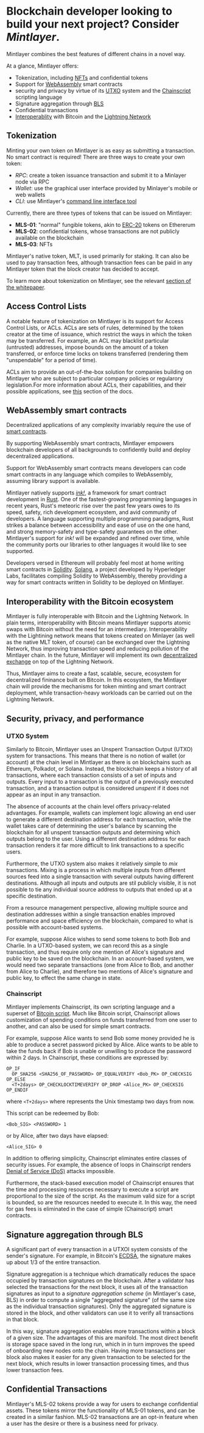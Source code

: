 #  Blockchain developer looking to build your next project? Consider *Mintlayer*. #

Mintlayer combines the best features of different chains in a novel way.

At a glance, Mintlayer offers:

- Tokenization, including [NFTs](https://en.wikipedia.org/wiki/Non-fungible_token) and confidential tokens
- Support for [WebAssembly](https://webassembly.org/) smart contracts
- security and privacy by virtue of its [UTXO](https://en.bitcoin.it/wiki/Transaction) system and the [Chainscript](https://docs.mintlayer.org/whitepaper/4-decentralized-finance-defi) scripting language
- Signature aggregation through [BLS](https://crypto.stanford.edu/~dabo/pubs/papers/aggreg.pdf)
- Confidential transactions
- [Interoperablity](https://en.bitcoinwiki.org/wiki/Atomic_Swap) with Bitcoin and the [Lightning Network](https://lightning.network/)

## Tokenization

Minting your own token on Mintlayer is as easy as submitting a transaction. No smart contract is required!
There are three ways to create your own token:
- _RPC_:  create a token issuance transaction and submit it to a Minlayer node via RPC
- _Wallet_: use the graphical user interface provided by Minlayer's mobile or web wallets
- _CLI_: use Mintlayer's [command line interface tool](https://en.wikipedia.org/wiki/Command-line_interface)

Currently, there are three types of tokens that can be issued on Mintlayer:
- **MLS-01**: "normal" fungible tokens, akin to [ERC-20](https://erc20.tech/) tokens on Ethererum
- **MLS-02**: confidential tokens, whose transactions are not publicly available on the blockchain
- **MLS-03**: NFTs

Mintlayer's native token, MLT, is used primarily for staking. It can also be used to pay transaction fees, although transaction fees can be paid in any Mintlayer token that the block creator has decided to accept.

To learn more about tokenization on Mintlayer, see the relevant [section of the whitepaper](https://docs.mintlayer.org/whitepaper/3-tokenization-standard).

## Access Control Lists

A notable feature of tokenization on Mintlayer is its support for Access Control Lists, or ACLs. ACLs are sets of rules, determined by the token creator at the time of issuance, which restrict the ways in which the token may be transferred. For example, an ACL may blacklist particular (untrusted) addresses, impose bounds on the amount of a token transferred, or enforce time locks on tokens transferred (rendering them "unspendable" for a period of time).

ACLs aim to provide an out-of-the-box solution for companies building on Mintlayer who are subject to particular company policies or regularory legislation.For more information about ACLs, their capabilities, and their possible applications, see [this](https://docs.mintlayer.org/whitepaper/4-decentralized-finance-defi#4.3.-acl-rules-for-securities) section of the docs.

## WebAssembly smart contracts

Decentralized applications of any complexity invariably require the use of [smart contracts](https://en.wikipedia.org/wiki/Smart_contract).

By supporting WebAssembly smart contracts, Mintlayer empowers blockchain developers of all backgrounds to confidently build and deploy decentralized applications.

Support for WebAssembly smart contracts means developers can code smart contracts in any language which compiles to WebAssembly, assuming library support is available.

Mintlayer natively supports [*ink!*](https://github.com/paritytech/ink), a framework for smart contract development in [Rust](https://www.rust-lang.org/). One of the fastest-growing programming languages in recent years, Rust's meteoric rise over the past few years owes to its speed, safety, rich development ecosystem, and avid community of developers. A language supporting multiple programming paradigms, Rust strikes a balance between accessibility and ease of use on the one hand, and strong memory-safety and type-safety guarantees on the other. Mintlayer's support for *ink!* will be expanded and refined over time, while the community ports our libraries to other languages it would like to see supported.

Developers versed in Ethereum will probably feel most at home writing smart contracts in [Solidity](https://soliditylang.org/). [Solang](https://github.com/hyperledger-labs/solang), a project developed by Hyperledger Labs, facilitates compiling Solidity to WebAssembly, thereby providing a way for smart contracts written in Solidity to be deployed on Mintlayer.

## Interoperability with the Bitcoin ecosystem

Mintlayer is fully interoperable with Bitcoin and the Lightning Network. In plain terms, interoperability with Bitcoin means Mintlayer supports atomic swaps with Bitcoin without the need for an intermediary. Interoperability with the Lightining network means that tokens created on Minlayer (as well as the native MLT token, of course) can be exchanged over the Lightning Network, thus improving transaction speed and reducing pollution of the Mintlayer chain. In the future, Mintlayer will implement its own [decentralized exchange](https://docs.mintlayer.org/whitepaper/5-decentralized-exchange-dex) on top of the Lightning Network.

Thus, Mintlayer aims to create a fast, scalable, secure, ecosystem for decentralized fininance built on Bitcoin. In this ecosystem, the Mintlayer chain will provide the mechanisms for token minting and smart contract deployment, while transaction-heavy workloads can be carried out on the Lightning Network.

## Security, privacy, and performance

### UTXO System 

Similarly to Bitcoin, Mintlayer uses an Unspent Transaction Output (UTXO) system for transactions. This means that there is no notion of wallet (or account) at the chain level in Mintlayer as there is on blockchains such as Ethereum, Polkadot, or Solana. Instead, the blockchain keeps a history of all transactions, where each transaction consists of a set of inputs and outputs. Every input to a transaction is the output of a previously executed transaction, and a transaction output is considered _unspent_ if it does not appear as an input in any transaction.

The absence of accounts at the chain level offers privacy-related advantages. For example, wallets can implement logic allowing an end user to generate a different destination address for each transaction, while the wallet takes care of determining the user's balance by scanning the blockchain for all unspent transaction outputs and determining which outputs belong to the user. Using a different destination address for each transaction renders it far more difficult to link transactions to a specific users.

Furthermore, the UTXO system also makes it relatively simple to _mix_ transactions. Mixing is a process in which multiple inputs from different sources feed into a single transaction with several outputs having different destinations. Although all inputs and outputs are stil publicly visible, it is not possible to tie any individual source address to outputs that ended up at a specific destination.

From a resource management perspective, allowing multiple source and destination addresses within a single transaction enables improved performance and space efficiency on the blockchain, compared to what is possible with account-based systems.

For example, suppose Alice wishes to send some tokens to both Bob and Charlie. In a UTXO-based system, we can record this as a single transaction, and thus require only one mention of Alice's signature and public key to be saved on the blockchain. In an account-based system, we would need two separate transactions (one from Alice to Bob, and another from Alice to Charlie), and therefore two mentions of Alice's signature and public key, to effect the same change in state.

### Chainscript

Mintlayer implements Chainscript, its own scripting language and a superset of [Bitcoin script](https://en.bitcoin.it/wiki/Script). Much like Bitcoin script, Chainscript allows customization of spending conditions on funds transferred from one user to another, and can also be used for simple smart contracts.

For example, suppose Alice wants to send Bob some money provided he is able to produce a secret password picked by Alice. Alice wants to be able to take the funds back if Bob is unable or unwilling to produce the password within 2 days. In Chainscript, these conditions are expressed by:

```
OP_IF
  OP_SHA256 <SHA256_OF_PASSWORD> OP_EQUALVERIFY <Bob_PK> OP_CHECKSIG
OP_ELSE
  <T+2days> OP_CHECKLOCKTIMEVERIFY OP_DROP <Alice_PK> OP_CHECKSIG
OP_ENDIF

```
where `<T+2days>` where  represents the Unix timestamp two days from now.

This script can be redeemed by Bob:
```
<Bob_SIG> <PASSWORD> 1
```

or by Alice, after two days have elapsed:
```
<Alice_SIG> 0
```

In addition to offering simplicity, Chainscript eliminates entire classes of security issues. For example, the absence of loops in Chainscript renders [Denial of Service (DoS)](https://en.wikipedia.org/wiki/Denial-of-service_attack) attacks impossible.

Furthermore, the stack-based execution model of Chainscript ensures that the time and processing resources necessary to execute a script are proportional to the size of the script. As the maximum valid size for a script is bounded, so are the resources needed to execute it. In this way, the need for gas fees is eliminated in the case of simple (Chainscript) smart contracts.

## Signature aggregation through BLS

A significant part of every transaction in a UTXOI system consists of the sender's signature. For example, in Bitcoin's [ECDSA](https://en.wikipedia.org/wiki/Elliptic_Curve_Digital_Signature_Algorithm), the signature makes up about 1/3 of the entire transaction.

Signature aggregation is a technique which dramatically reduces the space occupied by transaction signatures on the blockchain. After a validator has selected the transactions for the next block, it uses all of the transaction signatures as input to a _signature aggregation scheme_ (in Mintlayer's case, BLS) in order to compute a single "aggregated signature" (of the same size as the individual transaction signatures). Only the aggregated signature is stored in the block, and other validators can use it to verify all transactions in that block.

In this way, signature aggregation enables more transactions within a block of a given size. The advantages of this are manifold. The most direct benefit is storage space saved in the long run, which in in turn improves the speed of onboarding new nodes onto the chain. Having more transactions per block also makes it easier for any given transaction to be selected for the next block, which results in lower transaction processing times, and thus lower transaction fees.

## Confidential Transactions
Mintlayer's MLS-02 tokens provide a way for users to exchange confidential assets. These tokens mirror the functionality of MLS-01 tokens, and can be created in a similar fashion. MLS-02 transactions are an opt-in feature when a user has the desire or there is a business need for privacy.
